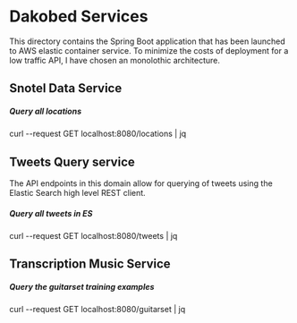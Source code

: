 # Dakobed Services

This directory contains the Spring Boot application that has been launched to AWS elastic container service.  To minimize 
the costs of deployment for a low traffic API, I have chosen an monolothic architecture.  


  
## Snotel Data Service

##### Query all locations
curl --request GET localhost:8080/locations | jq


## Tweets Query service
The API endpoints in this domain allow for querying of tweets using the Elastic Search high level REST client. 

##### Query all tweets in ES
curl --request GET localhost:8080/tweets | jq

## Transcription Music Service

##### Query the guitarset training examples 
curl --request GET localhost:8080/guitarset | jq

